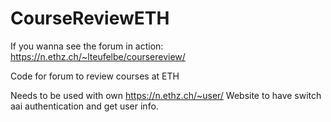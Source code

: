 # CourseReviewETH

If you wanna see the forum in action: https://n.ethz.ch/~lteufelbe/coursereview/

Code for forum to review courses at ETH

Needs to be used with own https://n.ethz.ch/~user/ Website to have switch aai authentication and get user info.
